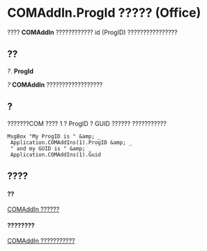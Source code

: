 
# COMAddIn.ProgId ????? (Office)

???? **COMAddIn** ???????????? id (ProgID) ????????????????


## ??

 _?_. **ProgId**

 _?_ **COMAddIn** ??????????????????


## ?

???????COM ???? 1 ? ProgID ? GUID ?????? ???????????


```
MsgBox "My ProgID is " &amp; _ 
 Application.COMAddIns(1).ProgID &amp; _ 
 " and my GUID is " &amp; _ 
 Application.COMAddIns(1).Guid
```


## ????


#### ??


[COMAddIn ??????](dcaa9f0c-20fb-9f53-5f74-9ec0b1cefeea.md)
#### ????????


[COMAddIn ???????????](http://msdn.microsoft.com/library/698d4d8e-6071-acd3-a39b-ab01fd878452%28Office.15%29.aspx)